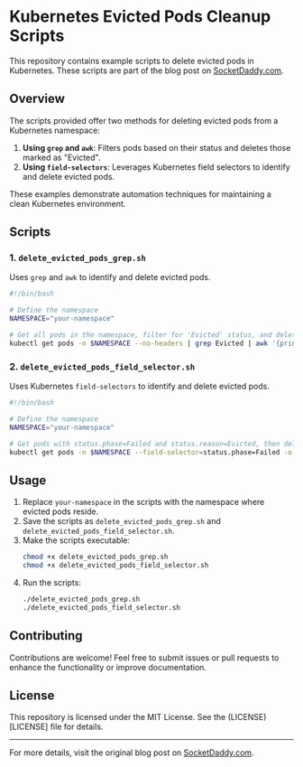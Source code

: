 
# Kubernetes Evicted Pods Cleanup Scripts

This repository contains example scripts to delete evicted pods in Kubernetes. These scripts are part of the blog post on [SocketDaddy.com](https://socketdaddy.com/kubernetes/how-to-delete-evicted-pods-in-kuberenetes/?utm_source=github&utm_medium=example_code&utm_campaign=readme).

## Overview

The scripts provided offer two methods for deleting evicted pods from a Kubernetes namespace:

1. **Using `grep` and `awk`**: Filters pods based on their status and deletes those marked as "Evicted".
2. **Using `field-selectors`**: Leverages Kubernetes field selectors to identify and delete evicted pods.

These examples demonstrate automation techniques for maintaining a clean Kubernetes environment.

## Scripts

### 1. `delete_evicted_pods_grep.sh`

Uses `grep` and `awk` to identify and delete evicted pods.

```bash
#!/bin/bash

# Define the namespace
NAMESPACE="your-namespace"

# Get all pods in the namespace, filter for 'Evicted' status, and delete them
kubectl get pods -n $NAMESPACE --no-headers | grep Evicted | awk '{print $1}' | xargs -I {} kubectl delete pod -n $NAMESPACE {}
```

### 2. `delete_evicted_pods_field_selector.sh`

Uses Kubernetes `field-selectors` to identify and delete evicted pods.

```bash
#!/bin/bash

# Define the namespace
NAMESPACE="your-namespace"

# Get pods with status.phase=Failed and status.reason=Evicted, then delete them
kubectl get pods -n $NAMESPACE --field-selector=status.phase=Failed -o jsonpath='{.items[?(@.status.reason=="Evicted")].metadata.name}' | xargs -I {} kubectl delete pod -n $NAMESPACE {}
```

## Usage

1. Replace `your-namespace` in the scripts with the namespace where evicted pods reside.
2. Save the scripts as `delete_evicted_pods_grep.sh` and `delete_evicted_pods_field_selector.sh`.
3. Make the scripts executable:
   ```bash
   chmod +x delete_evicted_pods_grep.sh
   chmod +x delete_evicted_pods_field_selector.sh
   ```
4. Run the scripts:
   ```bash
   ./delete_evicted_pods_grep.sh
   ./delete_evicted_pods_field_selector.sh
   ```

## Contributing

Contributions are welcome! Feel free to submit issues or pull requests to enhance the functionality or improve documentation.

## License

This repository is licensed under the MIT License. See the (LICENSE)[LICENSE] file for details.

---

For more details, visit the original blog post on [SocketDaddy.com](https://socketdaddy.com/kubernetes/how-to-delete-evicted-pods-in-kuberenetes/?utm_source=github&utm_medium=example_code&utm_campaign=readme).

